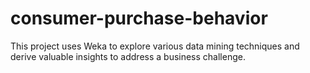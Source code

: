 # consumer-purchase-behavior
This project uses Weka to explore various data mining techniques and derive valuable insights to address a business challenge.

